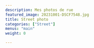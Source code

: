 ```yaml
---
description: Mes photos de rue
featured_image: 20231001-DSCF7548.jpg
title: Street photo
categories: ["Street"]
menus: "main"
weight: 0

---
```

